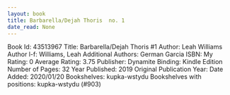 ```yaml
---
layout: book
title: Barbarella/Dejah Thoris  no. 1
date_read: None
---
```


Book Id: 43513967
Title: Barbarella/Dejah Thoris #1
Author: Leah Williams
Author l-f: Williams, Leah
Additional Authors: German Garcia
ISBN: 
My Rating: 0
Average Rating: 3.75
Publisher: Dynamite
Binding: Kindle Edition
Number of Pages: 32
Year Published: 2019
Original Publication Year: 
Date Added: 2020/01/20
Bookshelves: kupka-wstydu
Bookshelves with positions: kupka-wstydu (#903)

